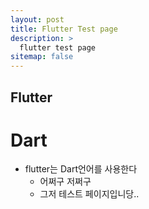 ```yaml
---
layout: post
title: Flutter Test page
description: >
  flutter test page
sitemap: false
---
```


## Flutter

# Dart 

- flutter는 Dart언어를 사용한다
    - 어쩌구 저쩌구
    - 그저 테스트 페이지입니당..